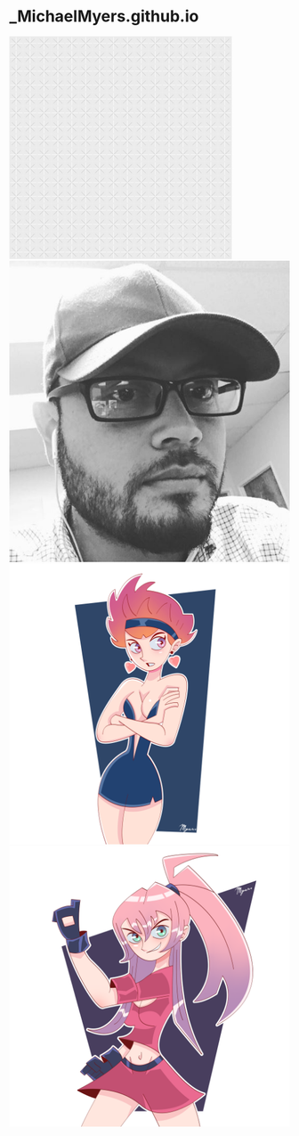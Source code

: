 # _MichaelMyers.github.io
![](https://raw.githubusercontent.com/1985-Michael/_MichaelMyers.github.io/master/criss-cross.png)
![](https://raw.githubusercontent.com/1985-Michael/_MichaelMyers.github.io/master/mikey.JPG)
![](https://raw.githubusercontent.com/1985-Michael/_MichaelMyers.github.io/master/Draw1983.PNG)
![](https://raw.githubusercontent.com/1985-Michael/_MichaelMyers.github.io/master/Draw1989.PNG)
